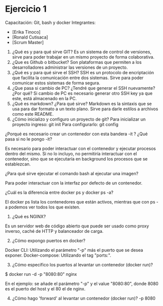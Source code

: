 # Ejercicio 1
Capacitación: Git, bash y docker
Integrantes:
- [Erika Tinoco]
- [Ronald Cutisaca]
- [Scrum Master]
1. ¿Qué es y para qué sirve GIT?
	Es un sistema de control de versiones, sirve para poder trabajar en un mismo proyecto de forma colaborativa.
2. ¿Que es Github o bitbucket?
	Son plataformas que permiten a los desarrolladores administrar las versiones de un proyecto.
3. ¿Qué es y para qué sirve el SSH?
	SSH es un protocolo de encriptación que facilita la comunicación entre dos sistemas. Sirve para poder comunicar estos sistemas de forma segura.
4. ¿Que pasa si cambio de PC? ¿Tendré que generar el SSH nuevamente?¿Por qué?
	Si cambio de PC es necesario generar otro SSH key ya que este, está almacenado en la PC.
5. ¿Qué es markdown? ¿Para qué sirve?
	Markdown es la sintaxis que se usa para dar formato a un texto plano. Sirve para darle estilos a archivos como este README. 
6. ¿Cómo inicializo y configuro un proyecto de git?
	Para inicializar un proyecto ingreso:
	git init
	Para configurarlo:
	git config

¿Porqué es necesario crear un contenedor con esta bandera -it ? ¿Qué pasa si no le pongo -it?

Es necesario para poder interactuar con el contenedor y ejecutar procesos dentro del mismo. Si no lo incluyo, no permitiría interactuar con el contenedor, sino que se ejecutaría en background los procesos que se establezcan.

¿Para qué sirve ejecutar el comando bash al ejecutar una imagen?

Para poder interactuar con la interfaz por defecto de un contenedor.

 ¿Cuál es la diferencia entre docker ps y docker ps -a?

 El docker ps lista los contenedores que están activos, mientras que con ps -a podemos ver todos los que existen.

1. ¿Qué es NGINX?

Es un servidor web de código abierto que puede ser usado como proxy inverso, caché de HTTP y balanceador de carga.

2. ¿Cómo expongo puertos en docker?

Docker CLI: Utilizando el parámetro "-p" más el puerto que se desea exponer.
Docker-compose: Utilizando el tag "ports:".

3. ¿Cómo especifico los puertos al levantar un contenedor (docker run)?

$ docker run -d -p "8080:80" nginx

En el ejemplo: se añade el parámetro "-p" y el value "8080:80", donde 8080 es el puerto del host y el 80 el de nginx.

4. ¿Cómo hago 'forward' al levantar un contenedor (docker run)?
-p 8080

